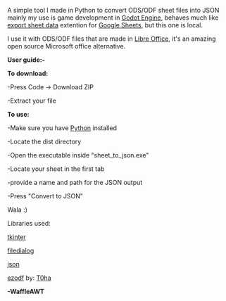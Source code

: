 A simple tool I made in Python to convert ODS/ODF sheet files into JSON mainly my use is game development in [Godot Engine](https://godotengine.org), behaves much like [export sheet data](https://workspace.google.com/u/0/marketplace/app/export_sheet_data/903838927001) extention for [Google Sheets](https://docs.google.com), but this one is local.

I use it with ODS/ODF files that are made in [Libre Office](https://www.libreoffice.org), it's an amazing open source Microsoft office alternative.

**User guide:-**

**To download:**

-Press Code -> Download ZIP

-Extract your file

**To use:**

-Make sure you have [Python](https://www.python.org/downloads/) installed

-Locate the dist directory

-Open the executable inside "sheet_to_json.exe"

-Locate your sheet in the first tab

-provide a name and path for the JSON output

-Press "Convert to JSON"

Wala :)

Libraries used:

[tkinter](https://docs.python.org/3/library/tkinter.html)

[filedialog](https://docs.python.org/3/library/dialog.html)

[json](https://docs.python.org/3/library/json.html)

[ezodf](https://github.com/T0ha/ezodf) by: [T0ha](https://github.com/T0ha)

**-WaffleAWT**